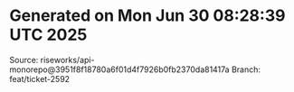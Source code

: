 # Generated on Mon Jun 30 08:28:39 UTC 2025
Source: riseworks/api-monorepo@3951f8f18780a6f01d4f7926b0fb2370da81417a
Branch: feat/ticket-2592
